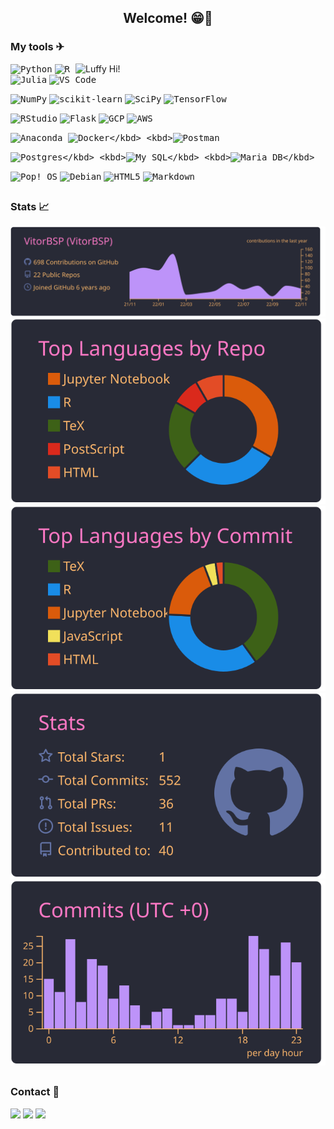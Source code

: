  <h2 align="center"> Welcome! 😁👋 </h2>   

### My tools ✈

<img src="https://media.tenor.com/VTHPjZZTvI4AAAAC/luffy-luffy-d-monkey.gif" align="right" alt="Luffy Hi!" width="400">

<kbd>![Python](https://img.shields.io/badge/python-3670A0?style=for-the-badge&logo=python&logoColor=ffdd54)</kbd>
<kbd>![R](https://img.shields.io/badge/r-%23276DC3.svg?style=for-the-badge&logo=r&logoColor=white)</kbd>
<kbd>![Julia](https://img.shields.io/badge/-Julia-9558B2?style=for-the-badge&logo=julia&logoColor=white)</kbd>
<kbd>![VS Code](https://img.shields.io/badge/VS%20Code-0078d7.svg?style=for-the-badge&logo=visual-studio-code&logoColor=white)</kbd>

<kbd>![NumPy](https://img.shields.io/badge/numpy-%23013243.svg?style=for-the-badge&logo=numpy&logoColor=white)</kbd>
<kbd>![scikit-learn](https://img.shields.io/badge/scikit-%23F7931E.svg?style=for-the-badge&logo=scikit-learn&logoColor=white)</kbd>
<kbd>![SciPy](https://img.shields.io/badge/%20%20SciPy-%230C55A5.svg?style=for-the-badge&logo=scipy&logoColor=%white)</kbd>
<kbd>![TensorFlow](https://img.shields.io/badge/%20%20TF-%23FF6F00.svg?style=for-the-badge&logo=TensorFlow&logoColor=white)</kbd>

<kbd>![RStudio](https://img.shields.io/badge/RStudio-4285F4?style=for-the-badge&logo=rstudio&logoColor=white)</kbd>
<kbd>![Flask](https://img.shields.io/badge/flask-%23000.svg?style=for-the-badge&logo=flask&logoColor=white)</kbd>
<kbd>![GCP](https://img.shields.io/badge/GCP-%234285F4.svg?style=for-the-badge&logo=google-cloud&logoColor=white)</kbd>
<kbd>![AWS](https://img.shields.io/badge/AWS-%23FF9900.svg?style=for-the-badge&logo=amazon-aws&logoColor=white)</kbd>

<kbd>![Anaconda](https://img.shields.io/badge/Conda-%2344A833.svg?style=for-the-badge&logo=anaconda&logoColor=white) </kbd>
<kbd>![Docker](https://img.shields.io/badge/Docker-2496ED?style=for-the-badge&logo=docker&logoColor=white")</kbd>
<kbd>![Postman](https://img.shields.io/badge/Postman-FF6C37?style=for-the-badge&logo=postman&logoColor=white) </kbd>

<kbd>![Postgres](https://img.shields.io/badge/Postgres-316192?style=for-the-badge&logo=postgresql&logoColor=white")</kbd>
<kbd>![My SQL](https://img.shields.io/badge/MySQL-00000F?style=for-the-badge&logo=mysql&logoColor=white")</kbd>
<kbd>![Maria DB](https://img.shields.io/badge/MariaDB-01529E?style=for-the-badge&logo=mariadb&logoColor=white")</kbd>

<kbd>![Pop!\_OS](https://img.shields.io/badge/Pop!_OS-48B9C7?style=for-the-badge&logo=Pop!_OS&logoColor=white)</kbd>
<kbd>![Debian](https://img.shields.io/badge/Debian-D70A53?style=for-the-badge&logo=debian&logoColor=white)</kbd>
<kbd>![HTML5](https://img.shields.io/badge/html5-%23E34F26.svg?style=for-the-badge&logo=html5&logoColor=white)</kbd>
<kbd>![Markdown](https://img.shields.io/badge/markdown-%23000000.svg?style=for-the-badge&logo=markdown&logoColor=white)</kbd>

##
### Stats 📈

<div align= 'center'>

[![](https://raw.githubusercontent.com/VitorBSP/VitorBSP/master/profile-summary-card-output/dracula/0-profile-details.svg)](https://github.com/vn7n24fzkq/github-profile-summary-cards)
[![](https://raw.githubusercontent.com/VitorBSP/VitorBSP/master/profile-summary-card-output/dracula/1-repos-per-language.svg)](https://github.com/vn7n24fzkq/github-profile-summary-cards) [![](https://raw.githubusercontent.com/VitorBSP/VitorBSP/master/profile-summary-card-output/dracula/2-most-commit-language.svg)](https://github.com/vn7n24fzkq/github-profile-summary-cards)
[![](https://raw.githubusercontent.com/VitorBSP/VitorBSP/master/profile-summary-card-output/dracula/3-stats.svg)](https://github.com/vn7n24fzkq/github-profile-summary-cards) [![](https://raw.githubusercontent.com/VitorBSP/VitorBSP/master/profile-summary-card-output/dracula/4-productive-time.svg)](https://github.com/vn7n24fzkq/github-profile-summary-cards)

</div>

##
### Contact 💬
<div> 
 <a href = "https://twitter.com/VitorBSP"><img src="https://img.shields.io/badge/Twitter-1DA1F2?style=for-the-badge&logo=twitter&logoColor=white" target="_blank"></a>
 <a href = "mailto:vitorpereira3115@gmail.com"><img src="https://img.shields.io/badge/Gmail-D14836?style=for-the-badge&logo=gmail&logoColor=white" target="_blank"></a>
 <a href="https://br.linkedin.com/in/vitor-bernardo-silveira-pereira-0306961ab" target="_blank"><img src="https://img.shields.io/badge/-LinkedIn-%230077B5?style=for-the-badge&logo=linkedin&logoColor=white" target="_blank"></a> 
</div>

